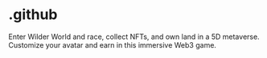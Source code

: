 # .github
Enter Wilder World and race, collect NFTs, and own land in a 5D metaverse. Customize your avatar and earn in this immersive Web3 game.
